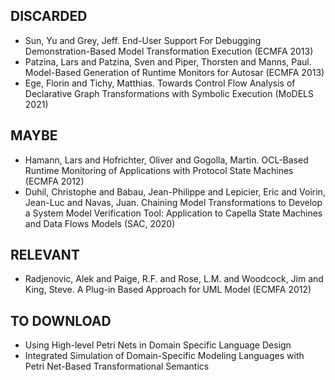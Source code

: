 ## DISCARDED
- Sun, Yu and Grey, Jeff. End-User Support For Debugging Demonstration-Based Model Transformation Execution (ECMFA 2013)
- Patzina, Lars and Patzina, Sven and Piper, Thorsten and Manns, Paul. Model-Based Generation of Runtime Monitors for Autosar (ECMFA 2013)
- Ege, Florin and Tichy, Matthias. Towards Control Flow Analysis of Declarative Graph Transformations with Symbolic Execution (MoDELS 2021)

## MAYBE
- Hamann, Lars and Hofrichter, Oliver and Gogolla, Martin. OCL-Based Runtime Monitoring of Applications with Protocol State Machines (ECMFA 2012)
- Duhil, Christophe and Babau, Jean-Philippe and Lepicier, Eric and Voirin, Jean-Luc and Navas, Juan. Chaining Model Transformations to Develop a System Model Verification Tool: Application to Capella State Machines and Data Flows Models (SAC, 2020)
  
## RELEVANT
- Radjenovic, Alek and Paige, R.F. and Rose, L.M. and Woodcock, Jim and King, Steve. A Plug-in Based Approach for UML Model (ECMFA 2012)


## TO DOWNLOAD
-  Using High-level Petri Nets in Domain Specific Language Design
-  Integrated Simulation of Domain-Specific Modeling Languages with Petri Net-Based Transformational Semantics
